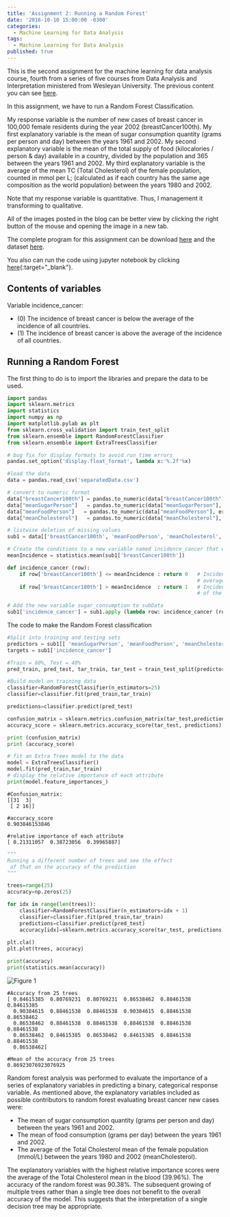 ```yaml
---
title: 'Assignment 2: Running a Random Forest'
date: '2016-10-10 15:00:00 -0300'
categories:
  - Machine Learning for Data Analysis
tags:
  - Machine Learning for Data Analysis
published: true
---
```


This is the second assignment for the machine learning for data analysis course, fourth from a series of five courses from Data Analysis and Interpretation ministered from Wesleyan University.
The previous content you can see [here](https://yan-duarte.github.io/tags/).

In this assignment, we have to run a Random Forest Classification.

My response variable is the number of new cases of breast cancer in 100,000 female residents during the year 2002 (breastCancer100th).
My first explanatory variable is the mean of sugar consumption quantity (grams per person and day) between the years 1961 and 2002.
My second explanatory variable is the mean of the total supply of food (kilocalories / person & day) available in a country, divided by the population and 365 between the years 1961 and 2002.
My third explanatory variable is the average of the mean TC (Total Cholesterol) of the female population, counted in mmol per L; (calculated as if each country has the same age composition as the world population) between the years 1980 and 2002.

Note that my response variable is quantitative. Thus, I management it transforming to qualitative.

All of the images posted in the blog can be better view by clicking the right button of the mouse and opening the image in a new tab.

The complete program for this assignment can be download [here](https://yan-duarte.github.io/archives/mlda-assignment2.py) and the dataset [here](https://yan-duarte.github.io/archives/separatedData.csv).

You also can run the code using jupyter notebook by clicking [here](https://github.com/yan-duarte/yan-duarte.github.io/blob/master/archives/mlda-ass2.ipynb){:target="_blank"}.

## **Contents of variables**

Variable incidence_cancer:

  - (0) The incidence of breast cancer is below the average of the incidence of all countries.
  - (1) The incidence of breast cancer is above the average of the incidence of all countries.
   

## **Running a Random Forest**

The first thing to do is to import the libraries and prepare the data to be used.

```python
import pandas
import sklearn.metrics
import statistics
import numpy as np
import matplotlib.pylab as plt
from sklearn.cross_validation import train_test_split
from sklearn.ensemble import RandomForestClassifier
from sklearn.ensemble import ExtraTreesClassifier

# bug fix for display formats to avoid run time errors
pandas.set_option('display.float_format', lambda x:'%.2f'%x)

#load the data
data = pandas.read_csv('separatedData.csv')

# convert to numeric format
data["breastCancer100th"] = pandas.to_numeric(data["breastCancer100th"], errors='coerce')
data["meanSugarPerson"]   = pandas.to_numeric(data["meanSugarPerson"], errors='coerce')
data["meanFoodPerson"]   = pandas.to_numeric(data["meanFoodPerson"], errors='coerce')
data["meanCholesterol"]   = pandas.to_numeric(data["meanCholesterol"], errors='coerce')

# listwise deletion of missing values
sub1 = data[['breastCancer100th', 'meanFoodPerson', 'meanCholesterol', 'meanSugarPerson']].dropna()

# Create the conditions to a new variable named incidence_cancer that will categorize the meanSugarPerson answers
meanIncidence = statistics.mean(sub1['breastCancer100th'])

def incidence_cancer (row):
    if row['breastCancer100th'] <= meanIncidence : return 0   # Incidence of breast cancer is below the 
                                                              # average of the incidence of all countries.
    if row['breastCancer100th'] > meanIncidence  : return 1   # Incidence of breast cancer is above the average 
                                                              # of the incidence of all countries.

# Add the new variable sugar_consumption to subData
sub1['incidence_cancer'] = sub1.apply (lambda row: incidence_cancer (row),axis=1)
```

The code to make the Random Forest classification

```python
#Split into training and testing sets
predictors = sub1[[ 'meanSugarPerson', 'meanFoodPerson', 'meanCholesterol']]
targets = sub1['incidence_cancer']

#Train = 60%, Test = 40%
pred_train, pred_test, tar_train, tar_test = train_test_split(predictors, targets, test_size=.4)

#Build model on training data
classifier=RandomForestClassifier(n_estimators=25)
classifier=classifier.fit(pred_train,tar_train)

predictions=classifier.predict(pred_test)

confusion_matrix = sklearn.metrics.confusion_matrix(tar_test,predictions)
accuracy_score = sklearn.metrics.accuracy_score(tar_test, predictions)

print (confusion_matrix)
print (accuracy_score)

# fit an Extra Trees model to the data
model = ExtraTreesClassifier()
model.fit(pred_train,tar_train)
# display the relative importance of each attribute
print(model.feature_importances_)
```

```
#Confusion_matrix:
[[31  3]
 [ 2 16]]
 
#accuracy_score
0.903846153846

#relative importance of each attribute
[ 0.21311057  0.38723056  0.39965887]
```

```python
"""
Running a different number of trees and see the effect
 of that on the accuracy of the prediction
"""

trees=range(25)
accuracy=np.zeros(25)

for idx in range(len(trees)):
    classifier=RandomForestClassifier(n_estimators=idx + 1)
    classifier=classifier.fit(pred_train,tar_train)
    predictions=classifier.predict(pred_test)
    accuracy[idx]=sklearn.metrics.accuracy_score(tar_test, predictions)
    
plt.cla()
plt.plot(trees, accuracy)

print(accuracy)
print(statistics.mean(accuracy))
```

![Figure 1]({{site.baseurl}}/yan-duarte.github.io/images/mlda-assignments/mlda-ass2-fig1.png)

```
#Accuracy from 25 trees
[ 0.84615385  0.80769231  0.80769231  0.86538462  0.88461538  0.84615385
  0.90384615  0.88461538  0.88461538  0.90384615  0.88461538  0.86538462
  0.86538462  0.88461538  0.88461538  0.88461538  0.88461538  0.88461538
  0.86538462  0.84615385  0.86538462  0.84615385  0.88461538  0.88461538
  0.86538462]
  
#Mean of the accuracy from 25 trees
0.86923076923076925
```

Random forest analysis was performed to evaluate the importance of a series of explanatory variables in predicting a binary, categorical response variable. As mentioned above, the explanatory variables included as possible contributors to random forest evaluating breast cancer new cases were:

  - The mean of sugar consumption quantity (grams per person and day) between the years 1961 and 2002.
  - The mean of food consumption (grams per day) between the years 1961 and 2002.
  - The average of the Total Cholesterol mean of the female population (mmol/L) between the years 1980 and 2002 (meanCholesterol).

The explanatory variables with the highest relative importance scores were the average of the Total Cholesterol mean in the blood (39.96%). The accuracy of the random forest was 90.38%. The subsequent growing of multiple trees rather than a single tree does not benefit to the overall accuracy of the model. This suggests that the interpretation of a single decision tree may be appropriate.

